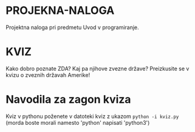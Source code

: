 # PROJEKNA-NALOGA
Projektna naloga pri predmetu Uvod v programiranje.
# KVIZ
Kako dobro poznate ZDA? Kaj pa njihove zvezne države?
Preizkusite se v kvizu o zveznih državah Amerike!
# Navodila za zagon kviza
Kviz v pythonu poženete v datoteki kviz z ukazom `python -i kviz.py`
(morda boste morali namesto 'python' napisati 'python3')